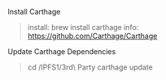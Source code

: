 
Install Carthage
  > install: brew install carthage
  > info: https://github.com/Carthage/Carthage


Update Carthage Dependencies
  > cd <installdir>/IPFS1/3rd\ Party
  > carthage update

